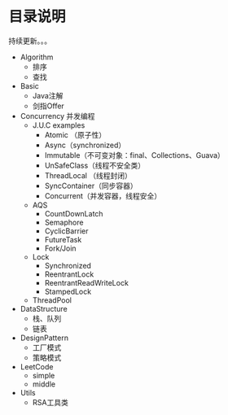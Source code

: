 # 目录说明

持续更新。。。

*  Algorithm
    -   排序
    -   查找
* Basic
    - Java注解
    - 剑指Offer
* Concurrency 并发编程
    - J.U.C examples
        - Atomic （原子性）
        - Async（synchronized）
        - Immutable（不可变对象：final、Collections、Guava）
        - UnSafeClass（线程不安全类）
        - ThreadLocal （线程封闭）
        - SyncContainer（同步容器）
        - Concurrent（并发容器，线程安全）
    - AQS
        - CountDownLatch
        - Semaphore
        - CyclicBarrier
        - FutureTask
        - Fork/Join
    - Lock
        - Synchronized
        - ReentrantLock
        - ReentrantReadWriteLock
        - StampedLock
    - ThreadPool
* DataStructure 
    - 栈、队列
    - 链表
* DesignPattern 
    - 工厂模式
    - 策略模式
* LeetCode
    - simple
    - middle
* Utils
    - RSA工具类




   

